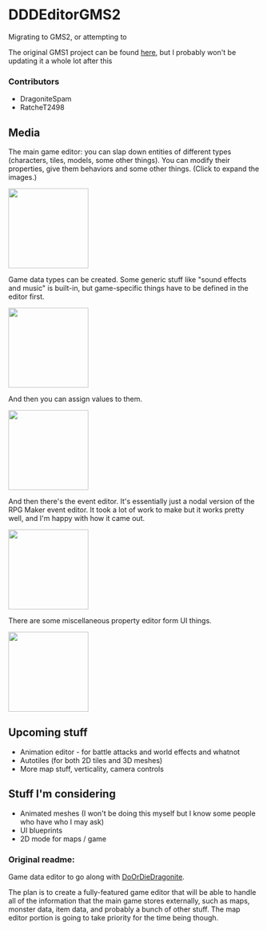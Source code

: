 # DDDEditorGMS2
Migrating to GMS2, or attempting to

The original GMS1 project can be found [here](https://github.com/DragoniteSpam/DDDEditor), but I probably won't be updating it a whole lot after this

### Contributors
 - DragoniteSpam
 - RatcheT2498

## Media

The main game editor: you can slap down entities of different types (characters, tiles, models, some other things). You can modify their properties, give them behaviors and some other things. (Click to expand the images.)

<img src="https://i.imgur.com/q13XVAf.png" width="160">

Game data types can be created. Some generic stuff like "sound effects and music" is built-in, but game-specific things have to be defined in the editor first.

<img src="https://i.imgur.com/97yrhiI.png" width="160">

And then you can assign values to them.

<img src="https://i.imgur.com/SXZzsqJ.png" width="160">

And then there's the event editor. It's essentially just a nodal version of the RPG Maker event editor. It took a lot of work to make but it works pretty well, and I'm happy with how it came out.

<img src="https://i.imgur.com/vkEd3kt.png" width="160">

There are some miscellaneous property editor form UI things.

<img src="https://i.imgur.com/3Eqfov7.png" width="160">

## Upcoming stuff

 - Animation editor - for battle attacks and world effects and whatnot
 - Autotiles (for both 2D tiles and 3D meshes)
 - More map stuff, verticality, camera controls

## Stuff I'm considering

 - Animated meshes (I won't be doing this myself but I know some people who have who I may ask)
 - UI blueprints
 - 2D mode for maps / game

### Original readme:
Game data editor to go along with [DoOrDieDragonite](https://github.com/DragoniteSpam/PokemonDoOrDie).

The plan is to create a fully-featured game editor that will be able to handle all of the information that the main game stores externally, such as maps, monster data, item data, and probably a bunch of other stuff. The map editor portion is going to take priority for the time being though.